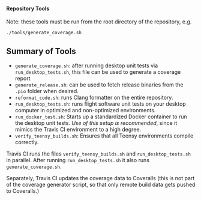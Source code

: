 #### Repository Tools

Note: these tools must be run from the root directory of the repository, e.g.

    ./tools/generate_coverage.sh

## Summary of Tools
- `generate_coverage.sh`: after running desktop unit tests via `run_desktop_tests.sh`, this file can be used to generate a coverage report
- `generate_release.sh`: can be used to fetch release binaries from the `.pio` folder when desired.
- `reformat_code.sh`: runs Clang formatter on the entire repository.
- `run_desktop_tests.sh`: runs flight software unit tests on your desktop computer in optimized and non-optimized environments.
- `run_docker_test.sh`: Starts up a standardized Docker container to run the desktop unit tests. *Use of this setup is recommended*, since it mimics the Travis CI environment to a high degree.
- `verify_teensy_builds.sh`: Ensures that all Teensy environments compile correctly.

Travis CI runs the files `verify_teensy_builds.sh` and `run_desktop_tests.sh` in parallel. After running `run_desktop_tests.sh` it also runs `generate_coverage.sh`.

Separately, Travis CI updates the coverage data to Coveralls (this is not part of the coverage generator script, so that only remote build data gets pushed to Coveralls.)
